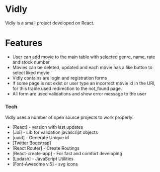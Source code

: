 # Vidly

Vidly is a small project developed on React.

# Features

- User can add movie to the main table with selected genre, name, rate and stock number
- Movies can be deleted, updated and each movie has a like button to select liked movie
- Vidly contains are login and registration forms
- If some page is not exist or user type an incorrect movie id in the URl, for this trable used redirection to the not_found page.
- All form are used validations and show error message to the user

### Tech

Vidly uses a number of open source projects to work properly:

- [React] - version with last updates
- [Joi] - Lib for validation javascript objects
- [uuid] - Generate Unique id
- [Twitter Bootstrap]
- [React Router] - Create Routings
- [React-create-app] - For fast and comfort developing
- [Lodash] - JavaScript Utilities
- [Font-Awesome v.5] - svg icons

